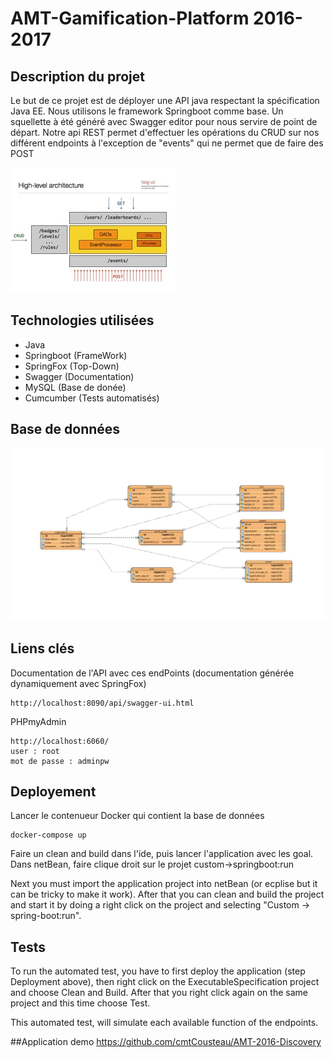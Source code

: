 
# AMT-Gamification-Platform 2016-2017


## Description du projet
Le but de ce projet est de déployer une API java respectant la spécification Java EE. Nous utilisons le framework Springboot comme base. Un squellette à été généré avec Swagger editor pour nous servire de point de départ.
Notre api REST permet d'effectuer les opérations du CRUD sur nos différent endpoints à l'exception de "events" qui ne permet que de faire des POST

![alt tag](doc/crud.jpg)

## Technologies utilisées
* Java
* Springboot (FrameWork)
* SpringFox (Top-Down)
* Swagger (Documentation)
* MySQL (Base de donée)
* Cumcumber (Tests automatisés)

## Base de données
![alt tag](doc/amtdbUML.jpg)

## Liens clés

Documentation de l'API avec ces endPoints (documentation générée dynamiquement avec SpringFox)
```
http://localhost:8090/api/swagger-ui.html
```

PHPmyAdmin
```
http://localhost:6060/
user : root
mot de passe : adminpw
```


## Deployement

Lancer le contenueur Docker qui contient la base de données
```
docker-compose up
```
Faire un clean and build dans l'ide, puis lancer l'application avec les goal. Dans netBean, faire clique droit sur le projet custom->springboot:run

Next you must import the application project into netBean (or ecplise but it can be tricky to make it work).
After that you can clean and build the project and start it by doing a right click on the project and selecting "Custom -> spring-boot:run".


## Tests

To run the automated test, you have to first deploy the application (step Deployment above), then right click on the ExecutableSpecification project and choose Clean and Build.
After that you right click again on the same project and this time choose Test.

This automated test, will simulate each available function of the endpoints.

##Application demo 
https://github.com/cmtCousteau/AMT-2016-Discovery
